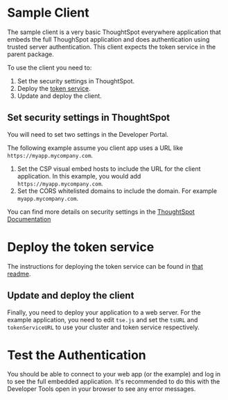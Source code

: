 # Sample Client

The sample client is a very basic ThoughtSpot everywhere application that embeds the full ThoughSpot application and does authentication using trusted server authentication.  This client expects the token service in the parent package.  

To use the client you need to:

1. Set the security settings in ThoughtSpot.
2. Deploy the [token service](../README.md).
3. Update and deploy the client.

## Set security settings in ThoughtSpot

You will need to set two settings in the Developer Portal. 

The following example assume you client app uses a URL like `https://myapp.mycompany.com`.

1. Set the CSP visual embed hosts to include the URL for the client application.  In this example, you would add `https://myapp.mycompany.com`.
2. Set the CORS whitelisted domains to include the domain.  For example `myapp.mycompany.com`.

You can find more details on security settings in the [ThoughtSpot Documentation](https://cloud-docs.thoughtspot.com/admin/ts-cloud/security-settings.html)

# Deploy the token service

The instructions for deploying the token service can be found in [that readme](../README.md).

## Update and deploy the client

Finally, you need to deploy your application to a web server.  For the example application, you need to edit `tse.js` and set the `tsURL` and `tokenServiceURL` to use your cluster and token service respectively. 

# Test the Authentication

You should be able to connect to your web app (or the example) and log in to see the full embedded application.  It's recommended to do this with the Developer Tools open in your browser to see any error messages.
